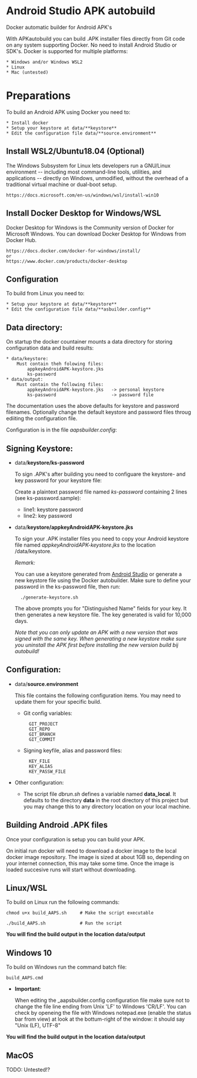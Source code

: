 # Android Studio APK autobuild

Docker automatic builder for Android APK's

With APKautobuild you can build .APK installer files directly from Git code on any system supporting Docker. No need to install Android Studio or SDK's. Docker is supported for multiple platforms:

    * Windows and/or Windows WSL2
    * Linux
    * Mac (untested)
 
# Preparations

To build an Android APK using Docker you need to:

    * Install docker
    * Setup your keystore at data/**keystore**
    * Edit the configuration file data/**source.environment**

## Install WSL2/Ubuntu18.04 (Optional)

The Windows Subsystem for Linux lets developers run a GNU/Linux environment -- including most command-line tools, utilities, and applications -- directly on Windows, unmodified, without the overhead of a traditional virtual machine or dual-boot setup.

    https://docs.microsoft.com/en-us/windows/wsl/install-win10

## Install Docker Desktop for Windows/WSL

Docker Desktop for Windows is the Community version of Docker for Microsoft Windows. You can download Docker Desktop for Windows from Docker Hub.

    https://docs.docker.com/docker-for-windows/install/
    or
    https://www.docker.com/products/docker-desktop

## Configuration
To build from Linux you need to:

    * Setup your keystore at data/**keystore**
    * Edit the configuration file data/**asbuilder.config**

## Data directory:
On startup the docker countainer mounts a data directory for storing configuration data and build results:

    * data/keystore:
        Must contain theh folowing files:
            appkeyAndroidAPK-keystore.jks
            ks-password
    * data/output:
        Must contain the following files:
            appkeyAndroidAPK-keystore.jks   -> personal keystore
            ks-password                     -> password file

The documentation uses the above defaults for keystore and password filenames. Optionally change the default keystore and password files throug ediiting the configuration file. 

Configuration is in the file _aapsbuilder.config_:

## Signing Keystore:

* data/**keystore/ks-password**

    To sign .APK's after building you need to configuare the keystore- and key password for your keystore file:

    Create a plaintext password file named _ks-password_ containing 2 lines (see ks-password.sample):
    * line1: keystore password
    * line2: key password


* data/**keystore/appkeyAndroidAPK-keystore.jks**

    To sign your .APK installer files you need to copy your Android keystore file named _appkeyAndroidAPK-keystore.jks_ to the location /data/keystore. 

    _Remark:_

    You can use a keystore generated from [Android Studio](https://androidaps.readthedocs.io/en/latest/EN/Installing-AndroidAPS/Building-APK.html#generate-signed-apk)
    or generate a new keystore file using the Docker autobuilder. Make sure to define your password in the ks-password file, then run:

        ./generate-keystore.sh

    The above prompts you for "Distinguished Name" fields for your key. It then generates a new keystore file. The key generated is valid for 10,000 days.

    _Note that you can only update an APK with a new version that was signed with the same key. When generating a new keystore make sure you uninstall the APK first before installing the new version build bij autobuild!_

## Configuration:

* data/**source.environment**

    This file contains the following configuration items. You may need to update them for your specific build.

    * Git config variables:

            GIT_PROJECT
            GIT_REPO
            GIT_BRANCH
            GIT_COMMIT

    * Signing keyfile, alias and password files:

            KEY_FILE
            KEY_ALIAS
            KEY_PASSW_FILE

* Other configuration:

    * The script file _dbrun.sh_ defines a variable named **data_local**.
    It defaults to the directory **data** in the root directory of this project but you may change this to any directory location on your local machine.

## Building Android .APK files

Once your configuration is setup you can build your APK.

On initial run docker will need to download a docker image to the local docker image repository. The image is sized at about 1GB so, depending on your internet connection, this may take some time. Once the image is loaded succesive runs will start without downloading.

## Linux/WSL

To build on Linux run the following commands:

    chmod u+x build_AAPS.sh     # Make the script executable

    ./build_AAPS.sh             # Run the script


**You will find the build output in the location __data__/output**

## Windows 10

To build on Windows run the command batch file:

    build_AAPS.cmd

* **Important**:

    When editing the _aapsbuilder.config configuration file make sure not to change the file line ending from Unix 'LF' to Windows 'CR/LF'.
    You can check by openeing the file with Windows notepad.exe (enable the status bar from view) at look at the bottum-right of the window: it should say "Unix (LF), UTF-8"

**You will find the build output in the location __data__/output**

## MacOS

TODO: Untested!?
